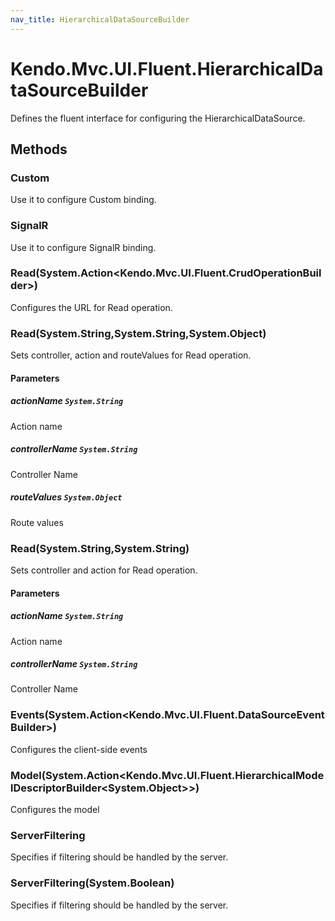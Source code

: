 ```yaml
---
nav_title: HierarchicalDataSourceBuilder
---
```


# Kendo.Mvc.UI.Fluent.HierarchicalDataSourceBuilder
Defines the fluent interface for configuring the HierarchicalDataSource.




## Methods


### Custom
Use it to configure Custom binding.





### SignalR
Use it to configure SignalR binding.





### Read(System.Action\<Kendo.Mvc.UI.Fluent.CrudOperationBuilder\>)
Configures the URL for Read operation.





### Read(System.String,System.String,System.Object)
Sets controller, action and routeValues for Read operation.


#### Parameters

##### actionName `System.String`
Action name

##### controllerName `System.String`
Controller Name

##### routeValues `System.Object`
Route values





### Read(System.String,System.String)
Sets controller and action for Read operation.


#### Parameters

##### actionName `System.String`
Action name

##### controllerName `System.String`
Controller Name





### Events(System.Action\<Kendo.Mvc.UI.Fluent.DataSourceEventBuilder\>)
Configures the client-side events





### Model(System.Action\<Kendo.Mvc.UI.Fluent.HierarchicalModelDescriptorBuilder\<System.Object\>\>)
Configures the model





### ServerFiltering
Specifies if filtering should be handled by the server.





### ServerFiltering(System.Boolean)
Specifies if filtering should be handled by the server.






